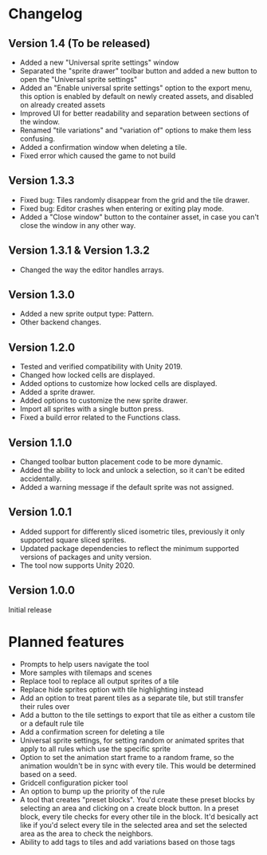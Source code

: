 # <!-- {docsify-ignore} -->
# Changelog

## Version 1.4 (To be released)

- Added a new "Universal sprite settings" window
- Separated the "sprite drawer" toolbar button and added a new button to open the "Universal sprite settings"
- Added an "Enable universal sprite settings" option to the export menu, this option is enabled by default on newly created assets, and disabled on already created assets
- Improved UI for better readability and separation between sections of the window.
- Renamed "tile variations" and "variation of" options to make them less confusing.
- Added a confirmation window when deleting a tile.
- Fixed error which caused the game to not build

## Version 1.3.3

- Fixed bug: Tiles randomly disappear from the grid and the tile drawer.
- Fixed bug: Editor crashes when entering or exiting play mode.
- Added a "Close window" button to the container asset, in case you can't close the window in any other way.

## Version 1.3.1 & Version 1.3.2

- Changed the way the editor handles arrays.

## Version 1.3.0

- Added a new sprite output type: Pattern.
- Other backend changes.

## Version 1.2.0

- Tested and verified compatibility with Unity 2019.
- Changed how locked cells are displayed.
- Added options to customize how locked cells are displayed.
- Added a sprite drawer.
- Added options to customize the new sprite drawer.
- Import all sprites with a single button press.
- Fixed a build error related to the Functions class.

## Version 1.1.0

- Changed toolbar button placement code to be more dynamic.
- Added the ability to lock and unlock a selection, so it can't be edited accidentally.
- Added a warning message if the default sprite was not assigned.

## Version 1.0.1

- Added support for differently sliced isometric tiles, previously it only supported square sliced sprites.
- Updated package dependencies to reflect the minimum supported versions of packages and unity version.
- The tool now supports Unity 2020.

## Version 1.0.0

Initial release

# Planned features

- Prompts to help users navigate the tool
- More samples with tilemaps and scenes
- Replace tool to replace all output sprites of a tile
- Replace hide sprites option with tile highlighting instead
- Add an option to treat parent tiles as a separate tile, but still transfer their rules over
- Add a button to the tile settings to export that tile as either a custom tile or a default rule tile
- Add a confirmation screen for deleting a tile
- Universal sprite settings, for setting random or animated sprites that apply to all rules which use the specific sprite
- Option to set the animation start frame to a random frame, so the animation wouldn't be in sync with every tile. This would be determined based on a seed.
- Gridcell configuration picker tool
- An option to bump up the priority of the rule
- A tool that creates "preset blocks". You'd create these preset blocks by selecting an area and clicking on a create block button. In a preset block, every tile checks for every other tile in the block. It'd besically act like if you'd select every tile in the selected area and set the selected area as the area to check the neighbors.
- Ability to add tags to tiles and add variations based on those tags